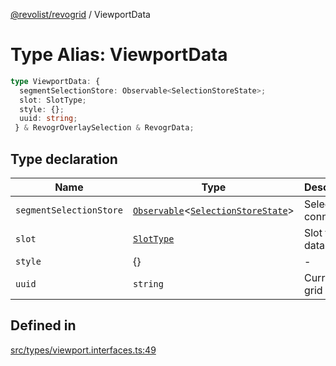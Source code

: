 [@revolist/revogrid](README.md) / ViewportData

# Type Alias: ViewportData

```ts
type ViewportData: {
  segmentSelectionStore: Observable<SelectionStoreState>;
  slot: SlotType;
  style: {};
  uuid: string;
 } & RevogrOverlaySelection & RevogrData;
```

## Type declaration

| Name | Type | Description | Defined in |
| ------ | ------ | ------ | ------ |
| `segmentSelectionStore` | [`Observable`](TypeAlias.Observable.md)\<[`SelectionStoreState`](TypeAlias.SelectionStoreState.md)\> | Selection connection | [src/types/viewport.interfaces.ts:51](https://github.com/revolist/revogrid/blob/1ed53ebfdb262e9a8c2e5e06c64cb87ad0050ffc/src/types/viewport.interfaces.ts#L51) |
| `slot` | [`SlotType`](TypeAlias.SlotType.md) | Slot to put data | [src/types/viewport.interfaces.ts:54](https://github.com/revolist/revogrid/blob/1ed53ebfdb262e9a8c2e5e06c64cb87ad0050ffc/src/types/viewport.interfaces.ts#L54) |
| `style` | \{\} | - | [src/types/viewport.interfaces.ts:58](https://github.com/revolist/revogrid/blob/1ed53ebfdb262e9a8c2e5e06c64cb87ad0050ffc/src/types/viewport.interfaces.ts#L58) |
| `uuid` | `string` | Current grid uniq Id | [src/types/viewport.interfaces.ts:57](https://github.com/revolist/revogrid/blob/1ed53ebfdb262e9a8c2e5e06c64cb87ad0050ffc/src/types/viewport.interfaces.ts#L57) |

## Defined in

[src/types/viewport.interfaces.ts:49](https://github.com/revolist/revogrid/blob/1ed53ebfdb262e9a8c2e5e06c64cb87ad0050ffc/src/types/viewport.interfaces.ts#L49)
